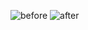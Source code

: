 
![before](https://github.com/IJCAI-MSP/MSP/blob/master/images/before.png)
![after](https://github.com/IJCAI-MSP/MSP/blob/master/images/after.png)

